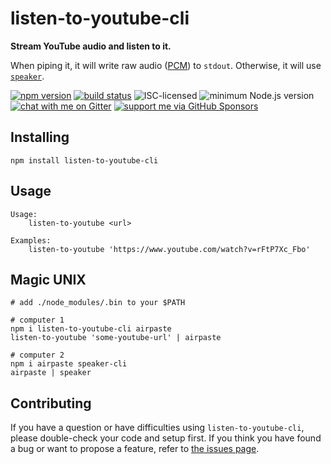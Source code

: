 # listen-to-youtube-cli

**Stream YouTube audio and listen to it.**

When piping it, it will write raw audio ([PCM](https://en.wikipedia.org/wiki/Pulse-code_modulation)) to `stdout`. Otherwise, it will use [`speaker`](https://www.npmjs.com/package/speaker).

[![npm version](https://img.shields.io/npm/v/listen-to-youtube-cli.svg)](https://www.npmjs.com/package/listen-to-youtube-cli)
[![build status](https://api.travis-ci.org/derhuerst/listen-to-youtube-cli.svg?branch=master)](https://travis-ci.org/derhuerst/listen-to-youtube-cli)
![ISC-licensed](https://img.shields.io/github/license/derhuerst/listen-to-youtube-cli.svg)
![minimum Node.js version](https://img.shields.io/node/v/listen-to-youtube-cli.svg)
[![chat with me on Gitter](https://img.shields.io/badge/chat%20with%20me-on%20gitter-512e92.svg)](https://gitter.im/derhuerst)
[![support me via GitHub Sponsors](https://img.shields.io/badge/support%20me-donate-fa7664.svg)](https://github.com/sponsors/derhuerst)


## Installing

```shell
npm install listen-to-youtube-cli
```


## Usage

```shell
Usage:
    listen-to-youtube <url>

Examples:
    listen-to-youtube 'https://www.youtube.com/watch?v=rFtP7Xc_Fbo'
```

## Magic UNIX

```shell
# add ./node_modules/.bin to your $PATH

# computer 1
npm i listen-to-youtube-cli airpaste
listen-to-youtube 'some-youtube-url' | airpaste

# computer 2
npm i airpaste speaker-cli
airpaste | speaker
```


## Contributing

If you have a question or have difficulties using `listen-to-youtube-cli`, please double-check your code and setup first. If you think you have found a bug or want to propose a feature, refer to [the issues page](https://github.com/derhuerst/listen-to-youtube-cli/issues).
